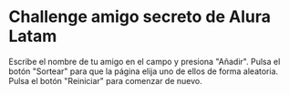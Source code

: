 # Challenge amigo secreto de Alura Latam

Escribe el nombre de tu amigo en el campo y presiona "Añadir". Pulsa el botón "Sortear" para que la página elija uno de ellos de forma aleatoria. Pulsa el botón "Reiniciar" para comenzar de nuevo.
